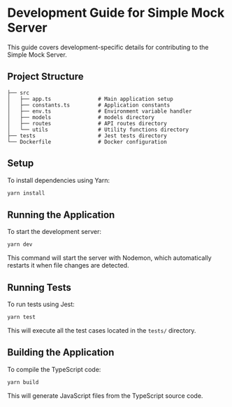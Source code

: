 # Development Guide for Simple Mock Server

This guide covers development-specific details for contributing to the Simple Mock Server.

## Project Structure

```
├── src
│   ├── app.ts               # Main application setup
│   ├── constants.ts         # Application constants
│   ├── env.ts               # Environment variable handler
│   ├── models               # models directory
│   ├── routes               # API routes directory
│   └── utils                # Utility functions directory
├── tests                    # Jest tests directory
└── Dockerfile               # Docker configuration
```

## Setup

To install dependencies using Yarn:

```bash
yarn install
```

## Running the Application

To start the development server:

```bash
yarn dev
```

This command will start the server with Nodemon, which automatically restarts it when file changes are detected.

## Running Tests

To run tests using Jest:

```bash
yarn test
```

This will execute all the test cases located in the `tests/` directory.

## Building the Application

To compile the TypeScript code:

```bash
yarn build
```

This will generate JavaScript files from the TypeScript source code.
